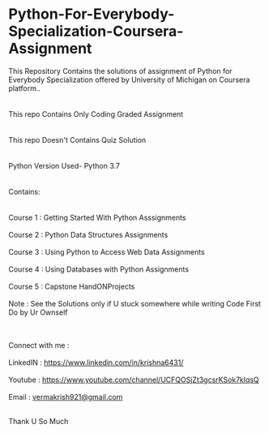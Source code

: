 # Python-For-Everybody-Specialization-Coursera-Assignment
This Repository Contains the solutions of assignment of Python for Everybody Specialization offered by University of Michigan on Coursera platform..
<br><br><br>
This repo Contains Only Coding Graded Assignment
<br><br><br>
This repo Doesn't Contains Quiz Solution
<br><br><br>
Python Version Used- Python 3.7
<br><br><br>
Contains:
<br><br><br>
Course 1 : Getting Started With Python Asssignments
<br><br>
Course 2 : Python Data Structures Assignments
<br><br>
Course 3 : Using Python to Access Web Data Assignments
<br><br>
Course 4 : Using Databases with Python Assignments
<br><br>
Course 5 : Capstone HandONProjects
<br><br>
Note : See the Solutions only if U stuck somewhere while writing Code First Do by Ur Ownself

<br><br>
Connect with me :
<br><br>
LinkedIN : https://www.linkedin.com/in/krishna6431/
<br><br>
Youtube : https://www.youtube.com/channel/UCFQOSjZt3gcsrKSok7klqsQ
<br><br>
Email : vermakrish921@gmail.com
<br><br>

Thank U So Much
